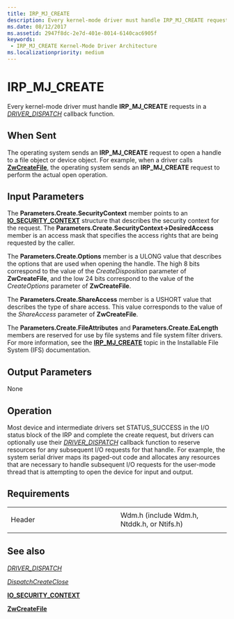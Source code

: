 ```yaml
---
title: IRP_MJ_CREATE
description: Every kernel-mode driver must handle IRP_MJ_CREATE requests in a DispatchCreate or DispatchCreateClose routine.
ms.date: 08/12/2017
ms.assetid: 2947f8dc-2e7d-401e-8014-6140cac6905f
keywords:
 - IRP_MJ_CREATE Kernel-Mode Driver Architecture
ms.localizationpriority: medium
---
```


# IRP\_MJ\_CREATE


Every kernel-mode driver must handle **IRP\_MJ\_CREATE** requests in a [*DRIVER_DISPATCH*](https://docs.microsoft.com/windows-hardware/drivers/ddi/wdm/nc-wdm-driver_dispatch) callback function.

When Sent
---------

The operating system sends an **IRP\_MJ\_CREATE** request to open a handle to a file object or device object. For example, when a driver calls [**ZwCreateFile**](https://docs.microsoft.com/windows-hardware/drivers/ddi/ntifs/nf-ntifs-ntcreatefile), the operating system sends an **IRP\_MJ\_CREATE** request to perform the actual open operation.

## Input Parameters


The **Parameters.Create.SecurityContext** member points to an [**IO\_SECURITY\_CONTEXT**](https://docs.microsoft.com/windows-hardware/drivers/ddi/wdm/ns-wdm-_io_security_context) structure that describes the security context for the request. The **Parameters.Create.SecurityContext-&gt;DesiredAccess** member is an access mask that specifies the access rights that are being requested by the caller.

The **Parameters.Create.Options** member is a ULONG value that describes the options that are used when opening the handle. The high 8 bits correspond to the value of the *CreateDisposition* parameter of **ZwCreateFile**, and the low 24 bits correspond to the value of the *CreateOptions* parameter of **ZwCreateFile**.

The **Parameters.Create.ShareAccess** member is a USHORT value that describes the type of share access. This value corresponds to the value of the *ShareAccess* parameter of **ZwCreateFile**.

The **Parameters.Create.FileAttributes** and **Parameters.Create.EaLength** members are reserved for use by file systems and file system filter drivers. For more information, see the [**IRP\_MJ\_CREATE**](https://docs.microsoft.com/windows-hardware/drivers/ifs/irp-mj-create) topic in the Installable File System (IFS) documentation.

## Output Parameters


None

Operation
---------

Most device and intermediate drivers set STATUS\_SUCCESS in the I/O status block of the IRP and complete the create request, but drivers can optionally use their [*DRIVER_DISPATCH*](https://docs.microsoft.com/windows-hardware/drivers/ddi/wdm/nc-wdm-driver_dispatch) callback function to reserve resources for any subsequent I/O requests for that handle. For example, the system serial driver maps its paged-out code and allocates any resources that are necessary to handle subsequent I/O requests for the user-mode thread that is attempting to open the device for input and output.

Requirements
------------

<table>
<colgroup>
<col width="50%" />
<col width="50%" />
</colgroup>
<tbody>
<tr class="odd">
<td><p>Header</p></td>
<td>Wdm.h (include Wdm.h, Ntddk.h, or Ntifs.h)</td>
</tr>
</tbody>
</table>

## See also


[*DRIVER_DISPATCH*](https://docs.microsoft.com/windows-hardware/drivers/ddi/wdm/nc-wdm-driver_dispatch)

[*DispatchCreateClose*](https://docs.microsoft.com/windows-hardware/drivers/ddi/wdm/nc-wdm-driver_dispatch)

[**IO\_SECURITY\_CONTEXT**](https://docs.microsoft.com/windows-hardware/drivers/ddi/wdm/ns-wdm-_io_security_context)

[**ZwCreateFile**](https://docs.microsoft.com/windows-hardware/drivers/ddi/ntifs/nf-ntifs-ntcreatefile)

 

 




